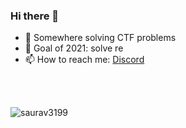 ### Hi there 👋

<!--
**saurav3199/saurav3199** is a ✨ _special_ ✨ repository because its `README.md` (this file) appears on your GitHub profile.
-->



- 🔭 Somewhere solving CTF problems
- 🌱 Goal of 2021: solve re
- 📫 How to reach me: [Discord](https://discord.com/users/447785412795301900)
<br/>
<br/>

![saurav3199](https://github-readme-stats.vercel.app/api?username=saurav3199&show_icons=true&theme=tokyonight&bg_color=30,e96443,904e95&title_color=fff&text_color=fff)

<!--
- 🌱 I’m currently learning ...
- 👯 I’m looking to collaborate on ...
- 🤔 I’m looking for help with ...
- 💬 Ask me about ...

- 😄 Pronouns: ...
- ⚡ Fun fact: ...
-->
